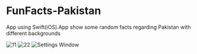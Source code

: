 FunFacts-Pakistan
=================

App using Swift(iOS).App show some random facts regarding Pakistan with different backgrounds

![11](https://www.dropbox.com/s/9twyz0jx7fr9taz/11.PNG "Optional title")
![22](https://www.dropbox.com/s/yhb94tcsucxui2q/22.PNG "Optional title")
![Settings Window](https://www.dropbox.com/s/yhb94tcsucxui2q/22.PNG)

